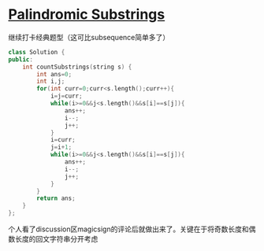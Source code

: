 # [Palindromic Substrings](https://leetcode.com/problems/palindromic-substrings)

继续打卡经典题型（这可比subsequence简单多了）
```c++
class Solution {
public:
    int countSubstrings(string s) {
        int ans=0;
        int i,j;
        for(int curr=0;curr<s.length();curr++){
            i=j=curr;
            while(i>=0&&j<s.length()&&s[i]==s[j]){
                ans++;
                i--;
                j++;
            }
            i=curr;
            j=i+1;
            while(i>=0&&j<s.length()&&s[i]==s[j]){
                ans++;
                i--;
                j++;
            }
        }
        return ans;
    }
};
```
个人看了discussion区magicsign的评论后就做出来了。关键在于将奇数长度和偶数长度的回文字符串分开考虑